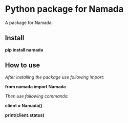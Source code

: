 # Python package for Namada
A package for Namada.

## Install
**pip install namada <br>**

## How to use
_After installing the package use following import:_ <br>

**from namada import Namada**

_Then use following commands:_

**client = Namada() <br>**

**print(client.status) <br>**
